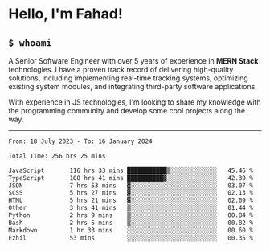 <h1>Hello, I'm Fahad!</h1>

<h2><code>$ whoami</code></h2>

A Senior Software Engineer with over 5 years of experience in **MERN Stack** technologies. I have a proven track record of delivering high-quality solutions, including implementing real-time tracking systems, optimizing existing system modules, and integrating third-party software applications.

With experience in JS technologies, I'm looking to share my knowledge with the programming community and develop some cool projects along the way.

---

<!--START_SECTION:waka-->

```txt
From: 18 July 2023 - To: 16 January 2024

Total Time: 256 hrs 25 mins

JavaScript       116 hrs 33 mins ███████████▒░░░░░░░░░░░░░   45.46 %
TypeScript       108 hrs 41 mins ██████████▓░░░░░░░░░░░░░░   42.39 %
JSON             7 hrs 53 mins   ▓░░░░░░░░░░░░░░░░░░░░░░░░   03.07 %
SCSS             5 hrs 27 mins   ▓░░░░░░░░░░░░░░░░░░░░░░░░   02.13 %
HTML             5 hrs 21 mins   ▓░░░░░░░░░░░░░░░░░░░░░░░░   02.09 %
Other            3 hrs 41 mins   ▒░░░░░░░░░░░░░░░░░░░░░░░░   01.44 %
Python           2 hrs 9 mins    ▒░░░░░░░░░░░░░░░░░░░░░░░░   00.84 %
Bash             2 hrs 5 mins    ▒░░░░░░░░░░░░░░░░░░░░░░░░   00.82 %
Markdown         1 hr 33 mins    ░░░░░░░░░░░░░░░░░░░░░░░░░   00.60 %
Ezhil            53 mins         ░░░░░░░░░░░░░░░░░░░░░░░░░   00.35 %
```

<!--END_SECTION:waka-->

<!--
**heyFahad/heyFahad** is a ✨ _special_ ✨ repository because its `README.md` (this file) appears on your GitHub profile.

Here are some ideas to get you started:

- 🔭 I’m currently working on ...
- 🌱 I’m currently learning ...
- 👯 I’m looking to collaborate on ...
- 🤔 I’m looking for help with ...
- 💬 Ask me about ...
- 📫 How to reach me: ...
- 😄 Pronouns: ...
- ⚡ Fun fact: ...
-->
